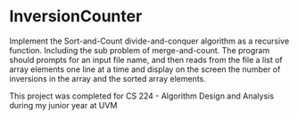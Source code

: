 # InversionCounter
Implement the Sort-and-Count divide-and-conquer algorithm as a recursive function. Including the sub problem of merge-and-count. 
The program should prompts for an input file name, and then reads from the file a list of array elements one line at a time 
and display on the screen the number of inversions in the array and the sorted array elements. 

This project was completed for CS 224 - Algorithm Design and Analysis during my junior year at UVM
